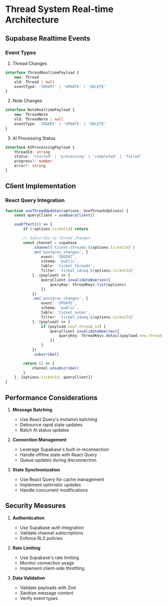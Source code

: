 # Thread System Real-time Architecture

## Supabase Realtime Events

### Event Types

1. Thread Changes
```typescript
interface ThreadRealtimePayload {
    new: Thread
    old: Thread | null
    eventType: 'INSERT' | 'UPDATE' | 'DELETE'
}
```

2. Note Changes
```typescript
interface NoteRealtimePayload {
    new: ThreadNote
    old: ThreadNote | null
    eventType: 'INSERT' | 'UPDATE' | 'DELETE'
}
```

3. AI Processing Status
```typescript
interface AIProcessingPayload {
    threadId: string
    status: 'started' | 'processing' | 'completed' | 'failed'
    progress?: number
    error?: string
}
```

## Client Implementation

### React Query Integration
```typescript
function useThreadUpdates(options: UseThreadsOptions) {
    const queryClient = useQueryClient()

    useEffect(() => {
        if (!options.ticketId) return

        // Subscribe to thread changes
        const channel = supabase
            .channel(`ticket-threads:${options.ticketId}`)
            .on('postgres_changes', {
                event: 'INSERT',
                schema: 'public',
                table: 'ticket_threads',
                filter: `ticket_id=eq.${options.ticketId}`
            }, (payload) => {
                queryClient.invalidateQueries({
                    queryKey: threadKeys.list(options)
                })
            })
            .on('postgres_changes', {
                event: 'UPDATE',
                schema: 'public',
                table: 'ticket_notes',
                filter: `ticket_id=eq.${options.ticketId}`
            }, (payload) => {
                if (payload.new?.thread_id) {
                    queryClient.invalidateQueries({
                        queryKey: threadKeys.detail(payload.new.thread_id)
                    })
                }
            })
            .subscribe()

        return () => {
            channel.unsubscribe()
        }
    }, [options.ticketId, queryClient])
}
```

## Performance Considerations

1. **Message Batching**
   - Use React Query's mutation batching
   - Debounce rapid state updates
   - Batch AI status updates

2. **Connection Management**
   - Leverage Supabase's built-in reconnection
   - Handle offline state with React Query
   - Queue updates during disconnection

3. **State Synchronization**
   - Use React Query for cache management
   - Implement optimistic updates
   - Handle concurrent modifications

## Security Measures

1. **Authentication**
   - Use Supabase auth integration
   - Validate channel subscriptions
   - Enforce RLS policies

2. **Rate Limiting**
   - Use Supabase's rate limiting
   - Monitor connection usage
   - Implement client-side throttling

3. **Data Validation**
   - Validate payloads with Zod
   - Sanitize message content
   - Verify event types 